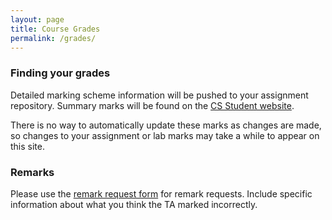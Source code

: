 ```yaml
---
layout: page
title: Course Grades
permalink: /grades/
---
```


### Finding your grades

Detailed marking scheme information will be pushed to your assignment repository.  Summary marks will be found on the [CS Student website](https://www.teach.cs.toronto.edu/students/).

There is no way to automatically update these marks as changes are made, so changes to your assignment or lab marks may take a while to appear on this site.


### Remarks

Please use the [remark request form](https://wwwcgi.cdf.utoronto.ca/~cs309hf/cgi-bin/remark-request.cgi?course=csc309h) for remark requests.  Include specific information about what you think the TA marked incorrectly.
